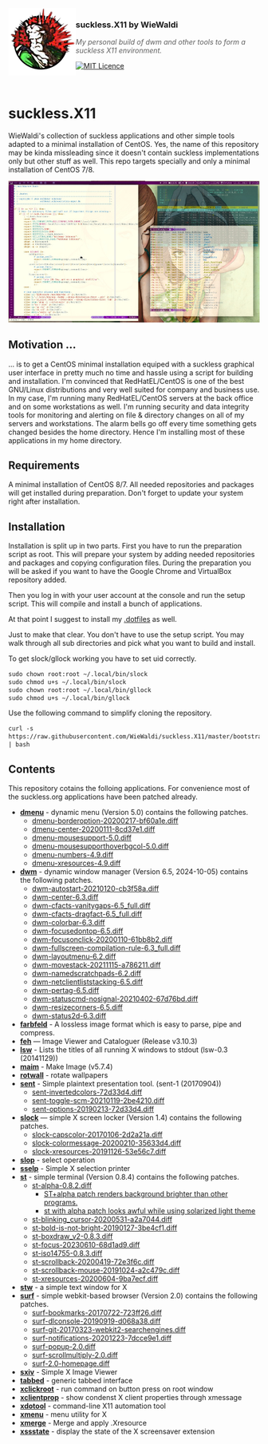 <img src="https://raw.githubusercontent.com/WieWaldi/suckless.X11/master/img/RZ-Amper_Logo_135x135.png" align="left" width="135px" height="135px" />

### suckless.X11 by WieWaldi
> *My personal build of dwm and other tools to form a suckless X11 environment.*

[![MIT Licence](https://badges.frapsoft.com/os/mit/mit.svg?v=103)](https://opensource.org/licenses/mit-license.php)

<br />

# suckless.X11
WieWaldi's collection of suckless applications and other simple tools adapted to
a minimal installation of CentOS. Yes, the name of this repository may be kinda
missleading since it doesn't contain suckless implementations only but other
stuff as well. This repo targets specially and only a minimal installation of
CentOS 7/8.

![screenshot](https://raw.githubusercontent.com/WieWaldi/suckless.X11/master/img/screenshot.jpg)

## Motivation ...
... is to get a CentOS minimal installation equiped with a suckless graphical
user interface in pretty much no time and hassle using a script for building
and installation.
I'm convinced that RedHatEL/CentOS is one of the best GNU/Linux distributions
and very well suited for company and business use. In my case, I'm running many
RedHatEL/CentOS servers at the back office and on some workstations as well.
I'm running security and data integrity tools for monitoring and alerting on
file & directory changes on all of my servers and workstations. The alarm bells
go off every time something gets changed besides the home directory. Hence I'm
installing most of these applications in my home directory.

## Requirements
A minimal installation of CentOS 8/7. All needed repositories and packages will
get installed during preparation. Don't forget to update your system right after
installation.

## Installation
Installation is split up in two parts. First you have to run the preparation
script as root. This will prepare your system by adding needed repositories and
packages and copying configuration files. During the preparation you will be
asked if you want to have the Google Chrome and VirtualBox repository added.

Then you log in with your user account at the console and run the setup script.
This will compile and install a bunch of applications. 

At that point I suggest to install my [.dotfiles](https://github.com/WieWaldi/.dotfiles)
as well.

Just to make that clear. You don't have to use the setup script. You may walk
through all sub directories and pick what you want to build and install.

To get slock/gllock working you have to set uid correctly.
```
sudo chown root:root ~/.local/bin/slock
sudo chmod u+s ~/.local/bin/slock
sudo chown root:root ~/.local/bin/gllock
sudo chmod u+s ~/.local/bin/gllock
```

Use the following command to simplify cloning the repository.
```
curl -s https://raw.githubusercontent.com/WieWaldi/suckless.X11/master/bootstrap.sh | bash
```

## Contents
This repository cotains the folloing applications. For convenience most of the
suckless.org applications have been patched already.
- **[dmenu](https://tools.suckless.org/dmenu/)** - dynamic menu (Version 5.0) contains the following patches.
  - [dmenu-borderoption-20200217-bf60a1e.diff](https://tools.suckless.org/dmenu/patches/border/)
  - [dmenu-center-20200111-8cd37e1.diff](https://tools.suckless.org/dmenu/patches/center/)
  - [dmenu-mousesupport-5.0.diff](https://tools.suckless.org/dmenu/patches/mouse-support/)
  - [dmenu-mousesupporthoverbgcol-5.0.diff](https://tools.suckless.org/dmenu/patches/mouse-support/)
  - [dmenu-numbers-4.9.diff](https://tools.suckless.org/dmenu/patches/numbers/)
  - [dmenu-xresources-4.9.diff](https://tools.suckless.org/dmenu/patches/xresources/)
- **[dwm](https://dwm.suckless.org/)** - dynamic window manager (Version 6.5, 2024-10-05) contains the following patches.
  - [dwm-autostart-20210120-cb3f58a.diff](https://dwm.suckless.org/patches/autostart/)
  - [dwm-center-6.3.diff](https://github.com/bakkeby/patches/blob/master/dwm/dwm-center-6.3.diff)
  - [dwm-cfacts-vanitygaps-6.5_full.diff](https://github.com/bakkeby/patches/blob/master/dwm/dwm-cfacts-vanitygaps-6.5_full.diff)
  - [dwm-cfacts-dragfact-6.5_full.diff](https://github.com/bakkeby/patches/blob/master/dwm/dwm-cfacts-dragfact-6.5_full.diff)
  - [dwm-colorbar-6.3.diff](https://dwm.suckless.org/patches/colorbar/)
  - [dwm-focusedontop-6.5.diff](https://github.com/bakkeby/patches/blob/master/dwm/dwm-focusedontop-6.5.diff)
  - [dwm-focusonclick-20200110-61bb8b2.diff](https://dwm.suckless.org/patches/focusonclick/)
  - [dwm-fullscreen-compilation-rule-6.3_full.diff](https://github.com/bakkeby/patches/blob/master/dwm/dwm-fullscreen-compilation-rule-6.3_full.diff)
  - [dwm-layoutmenu-6.2.diff](https://dwm.suckless.org/patches/layoutmenu/)
  - [dwm-movestack-20211115-a786211.diff](https://dwm.suckless.org/patches/movestack/)
  - [dwm-namedscratchpads-6.2.diff](https://dwm.suckless.org/patches/namedscratchpads/)
  - [dwm-netclientliststacking-6.5.diff](https://github.com/bakkeby/patches/blob/master/dwm/dwm-netclientliststacking-6.5.diff)
  - [dwm-pertag-6.5.diff](https://github.com/bakkeby/patches/blob/master/dwm/dwm-pertag-6.5.diff)
  - [dwm-statuscmd-nosignal-20210402-67d76bd.diff](https://dwm.suckless.org/patches/statuscmd/)
  - [dwm-resizecorners-6.5.diff](https://dwm.suckless.org/patches/resizecorners/)
  - [dwm-status2d-6.3.diff](https://dwm.suckless.org/patches/status2d/)
- **[farbfeld](https://tools.suckless.org/farbfeld/)** - A lossless image format which is easy to parse, pipe and compress.
- **[feh](https://github.com/derf/feh)** — Image Viewer and Cataloguer (Release v3.10.3)
- **[lsw](https://tools.suckless.org/x/lsw/)** - Lists the titles of all running X windows to stdout (lsw-0.3 (20141129))
- **[maim](https://github.com/naelstrof/maim)** - Make Image (v5.7.4)
- **[rotwall](https://github.com/WieWaldi/suckless.X11/tree/develop/rotwall)** - rotate wallpapers
- **[sent](https://tools.suckless.org/sent/)** - Simple plaintext presentation tool. (sent-1 (20170904))
  - [sent-invertedcolors-72d33d4.diff](https://tools.suckless.org/sent/patches/inverted-colors/)
  - [sent-toggle-scm-20210119-2be4210.diff](https://tools.suckless.org/sent/patches/toggle-scm/)
  - [sent-options-20190213-72d33d4.diff](https://tools.suckless.org/sent/patches/toggle-scm/)
- **[slock](https://tools.suckless.org/slock/)** — simple X screen locker (Version 1.4) contains the following patches.
  - [slock-capscolor-20170106-2d2a21a.diff](https://tools.suckless.org/slock/patches/capscolor/)
  - [slock-colormessage-20200210-35633d4.diff](https://tools.suckless.org/slock/patches/colormessage/)
  - [slock-xresources-20191126-53e56c7.diff](https://tools.suckless.org/slock/patches/xresources/)
- **[slop](https://github.com/naelstrof/slop)** - select operation
- **[sselp](https://tools.suckless.org/x/sselp/)** - Simple X selection printer
- **[st](https://st.suckless.org/)** - simple terminal (Version 0.8.4) contains the following patches.
  - [st-alpha-0.8.2.diff](https://st.suckless.org/patches/alpha/)
    - [ST+alpha patch renders background brighter than other programs.](https://www.reddit.com/r/suckless/comments/zbrple/stalpha_patch_renders_background_brighter_than/)
    - [st with alpha patch looks awful while using solarized light theme](https://www.reddit.com/r/suckless/comments/170d1yl/st_with_alpha_patch_looks_awful_while_using/)
  - [st-blinking_cursor-20200531-a2a7044.diff](https://st.suckless.org/patches/blinking_cursor/)
  - [st-bold-is-not-bright-20190127-3be4cf1.diff](https://st.suckless.org/patches/bold-is-not-bright/)
  - [st-boxdraw_v2-0.8.3.diff](https://st.suckless.org/patches/boxdraw/)
  - [st-focus-20230610-68d1ad9.diff](https://st.suckless.org/patches/alpha_focus_highlight/)
  - [st-iso14755-0.8.3.diff](https://st.suckless.org/patches/iso14755/)
  - [st-scrollback-20200419-72e3f6c.diff](https://st.suckless.org/patches/scrollback/)
  - [st-scrollback-mouse-20191024-a2c479c.diff](https://st.suckless.org/patches/scrollback/)
  - [st-xresources-20200604-9ba7ecf.diff](https://st.suckless.org/patches/xresources/)
- **[stw](https://github.com/sineemore/stw)** - a simple text window for X
- **[surf](https://surf.suckless.org/)** - simple webkit-based browser (Version 2.0) contains the following patches.
  - [surf-bookmarks-20170722-723ff26.diff](https://surf.suckless.org/patches/bookmarking/)
  - [surf-dlconsole-20190919-d068a38.diff](https://surf.suckless.org/patches/dlconsole/)
  - [surf-git-20170323-webkit2-searchengines.diff](https://surf.suckless.org/patches/dlconsole/)
  - [surf-notifications-20201223-7dcce9e1.diff](https://surf.suckless.org/patches/notifications/)
  - [surf-popup-2.0.diff](https://surf.suckless.org/patches/popup-on-gesture/)
  - [surf-scrollmultiply-2.0.diff](https://surf.suckless.org/patches/scroll-faster/)
  - [surf-2.0-homepage.diff](https://surf.suckless.org/patches/homepage/)
- **[sxiv](https://github.com/xyb3rt/sxiv)** - Simple X Image Viewer
- **[tabbed](https://tools.suckless.org/tabbed/)** - generic tabbed interface
- **[xclickroot](https://github.com/phillbush/xclickroot)** - run command on button press on root window
- **[xclientprop](https://github.com/WieWaldi/suckless.X11/tree/develop/xclientprop)** - show condenst X client properties through xmessage
- **[xdotool](https://github.com/jordansissel/xdotool)** - command-line X11 automation tool
- **[xmenu](https://github.com/phillbush/xmenu)** - menu utility for X
- **[xmerge](https://github.com/WieWaldi/suckless.X11/tree/develop/xmerge)** - Merge and apply .Xresource
- **[xssstate](https://tools.suckless.org/x/xssstate/)** - display the state of the X screensaver extension
